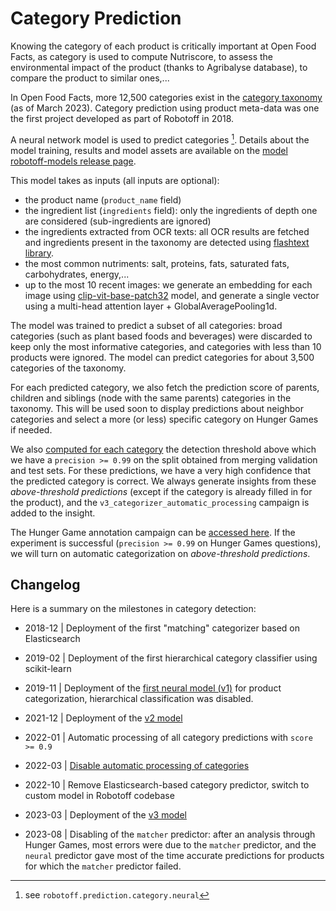 # Category Prediction

Knowing the category of each product is critically important at Open Food Facts, as category is used to compute Nutriscore, to assess the environmental impact of the product (thanks to Agribalyse database), to compare the product to similar ones,...

In Open Food Facts, more 12,500 categories exist in the [category taxonomy](https://static.openfoodfacts.org/data/taxonomies/categories.full.json) (as of March 2023). Category prediction using product meta-data was one the first project developed as part of Robotoff in 2018.

A neural network model is used to predict categories [^neural]. Details about the model training, results and model assets are available on the [model robotoff-models release page](https://github.com/openfoodfacts/robotoff-models/releases/tag/keras-category-classifier-image-embeddings-3.0). 

This model takes as inputs (all inputs are optional):

- the product name (`product_name` field)
- the ingredient list (`ingredients` field): only the ingredients of depth one are considered (sub-ingredients are ignored)
- the ingredients extracted from OCR texts: all OCR results are fetched and ingredients present in the taxonomy are detected using [flashtext library](https://flashtext.readthedocs.io/en/latest/).
- the most common nutriments: salt, proteins, fats, saturated fats, carbohydrates, energy,...
- up to the most 10 recent images: we generate an embedding for each image using [clip-vit-base-patch32](https://github.com/openfoodfacts/robotoff-models/releases/tag/clip-vit-base-patch32) model, and generate a single vector using a multi-head attention layer + GlobalAveragePooling1d.

The model was trained to predict a subset of all categories: broad categories (such as plant based foods and beverages) were discarded to keep only the most informative categories, and categories with less than 10 products were ignored. The model can predict categories for about 3,500 categories of the taxonomy.

For each predicted category, we also fetch the prediction score of parents, children and siblings (node with the same parents) categories in the taxonomy. This will be used soon to display predictions about neighbor categories and select a more (or less) specific category on Hunger Games if needed.

We also [computed for each category](https://github.com/openfoodfacts/robotoff-models/releases/download/keras-category-classifier-image-embeddings-3.0/threshold_report_0.99.json) the detection threshold above which we have a `precision >= 0.99` on the split obtained from merging validation and test sets. For these predictions, we have a very high confidence that the predicted category is correct. We always generate insights from these *above-threshold predictions* (except if the category is already filled in for the product), and the `v3_categorizer_automatic_processing` campaign is added to the insight.

The Hunger Game annotation campaign can be [accessed here](https://hunger.openfoodfacts.org/questions?type=category&campaign=v3_categorizer_automatic_processing). If the experiment is successful (`precision >= 0.99` on Hunger Games questions), we will turn on automatic categorization on *above-threshold predictions*.

## Changelog

Here is a summary on the milestones in category detection:

- 2018-12 | Deployment of the first "matching" categorizer based on Elasticsearch
- 2019-02 | Deployment of the first hierarchical category classifier using scikit-learn
- 2019-11 | Deployment of the [first neural model (v1)](https://github.com/openfoodfacts/robotoff-models/releases/tag/keras-category-classifier-xx-1.0) for product categorization, hierarchical classification was disabled.
- 2021-12 | Deployment of the [v2 model](https://github.com/openfoodfacts/robotoff-models/releases/tag/keras-category-classifier-xx-2.0)
- 2022-01 |  Automatic processing of all category predictions with `score >= 0.9`
- 2022-03 | [Disable automatic processing of categories](https://github.com/openfoodfacts/robotoff/issues/636)
- 2022-10 | Remove Elasticsearch-based category predictor, switch to custom model in Robotoff codebase

- 2023-03 | Deployment of the [v3 model](https://github.com/openfoodfacts/robotoff-models/releases/tag/keras-category-classifier-image-embeddings-3.0)
- 2023-08 | Disabling of the `matcher` predictor: after an analysis through Hunger Games, most errors were due to the `matcher` predictor, and the `neural` predictor gave most of the time accurate predictions for products for which the `matcher` predictor failed.

[^neural]: see `robotoff.prediction.category.neural`